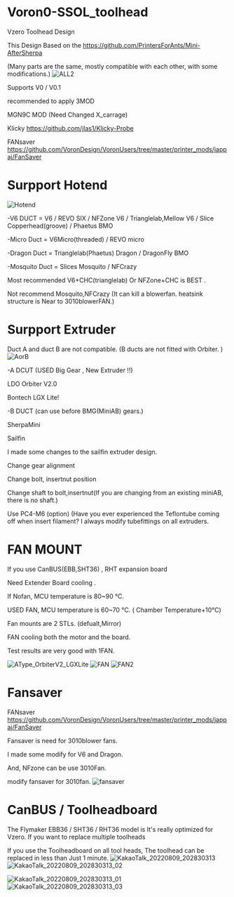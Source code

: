 # Voron0-SSOL_toolhead
Vzero Toolhead Design 

This Design Based on the https://github.com/PrintersForAnts/Mini-AfterSherpa 

(Many parts are the same, mostly compatible with each other, with some modifications.)
![ALL2](https://user-images.githubusercontent.com/110684743/183617793-c647f5ba-fb6c-49f9-a819-6bbb3ed8931c.png)

Supports 
V0 / V0.1 

recommended to apply 3MOD

MGN9C MOD (Need Changed X_carrage)

Klicky https://github.com/jlas1/Klicky-Probe

FANsaver https://github.com/VoronDesign/VoronUsers/tree/master/printer_mods/jappaj/FanSaver


# Surpport  Hotend 
![Hotend](https://user-images.githubusercontent.com/110684743/183629285-1fd632dc-63b1-4234-9d5d-65d370ef9e32.png)

-V6 DUCT = V6 / REVO SIX /  NFZone V6 / Trianglelab,Mellow V6 / Slice Copperhead(groove) / Phaetus BMO 

-Micro Duct = V6Micro(threaded) / REVO micro 

-Dragon Duct = Trianglelab(Phaetus) Dragon / DragonFly BMO 

-Mosquito Duct = Slices Mosquito / NFCrazy 



Most recommended V6+CHC(trianglelab) Or NFZone+CHC is BEST .

Not recommend Mosquito,NFCrazy (It can kill a blowerfan. heatsink structure is Near to 3010blowerFAN.)



# Surpport Extruder
Duct A and duct B are not compatible.
(B ducts are not fitted with Orbiter. )
![AorB](https://user-images.githubusercontent.com/110684743/183629159-d4d5dcb6-6f35-4ced-8581-634f9e71aacf.png)

-A DCUT (USED Big Gear , New Extruder !!)

LDO Orbiter V2.0

Bontech LGX Lite!





-B DUCT (can use before BMG(MiniAB) gears.)

SherpaMini

Sailfin

I made some changes to the sailfin extruder design.

Change gear alignment

Change bolt, insertnut position

Change shaft to bolt,insertnut(If you are changing from an existing miniAB, there is no shaft.)

Use PC4-M6 (option) (Have you ever experienced the Teflontube coming off when insert filament? I always modify tubefittings on all extruders.


# FAN MOUNT
If you use CanBUS(EBB,SHT36) , RHT expansion board

Need Extender Board cooling .

If Nofan, MCU temperature is 80~90 ℃.

USED FAN, MCU temperature is 60~70 ℃. ( Chamber Temperature+10℃)

Fan mounts are 2 STLs. (defualt,Mirror)

FAN cooling both the motor and the board.

Test results are very good with 1FAN.

![AType_OrbiterV2_LGXLite](https://user-images.githubusercontent.com/110684743/183629411-0dd52714-6a15-49d5-a051-bf9d5bd46da1.png)
![FAN](https://user-images.githubusercontent.com/110684743/183629416-4422dae8-92e0-4757-a2de-d5cba05ab122.png)
![FAN2](https://user-images.githubusercontent.com/110684743/183629438-c4565a7e-af57-482c-806b-35d1365911cf.png)


# Fansaver
FANsaver https://github.com/VoronDesign/VoronUsers/tree/master/printer_mods/jappaj/FanSaver

Fansaver is need for 3010blower fans.

I made some modify for V6 and Dragon.

And, NFzone can be use 3010Fan.

modify fansaver for 3010fan.
![fansaver](https://user-images.githubusercontent.com/110684743/183633617-d526e1c8-253e-41ed-8138-533432e7a0b5.png)


# CanBUS / Toolheadboard

The Flymaker EBB36 / SHT36 / RHT36 model is
It's really optimized for Vzero.
If you want to replace multiple toolheads

If you use the Toolheadboard on all tool heads,
The toolhead can be replaced in less than Just 1 minute.
![KakaoTalk_20220809_202830313](https://user-images.githubusercontent.com/110684743/183637019-502fdde9-052c-408e-9aff-d3a802df5a7e.jpg)
![KakaoTalk_20220809_202830313_02](https://user-images.githubusercontent.com/110684743/183637037-f00ccfe3-d9ca-4bfa-bc81-83a382f5b779.jpg)

![KakaoTalk_20220809_202830313_01](https://user-images.githubusercontent.com/110684743/183637066-49a2c845-c952-43cd-98c9-d30cbadcad19.jpg)
![KakaoTalk_20220809_202830313_03](https://user-images.githubusercontent.com/110684743/183637080-8c5ee700-6419-4a2b-99c9-1a142a3c3ea1.jpg)

